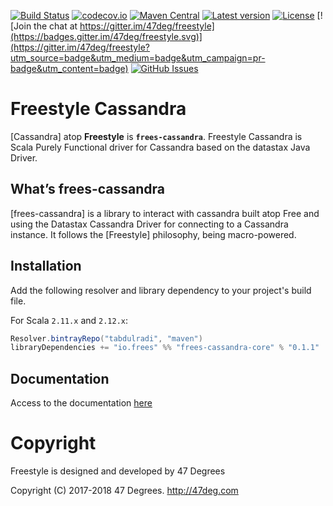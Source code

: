 
[comment]: # (Start Badges)

[![Build Status](https://travis-ci.org/frees-io/freestyle-cassandra.svg?branch=master)](https://travis-ci.org/frees-io/freestyle-cassandra) [![codecov.io](http://codecov.io/github/frees-io/freestyle-cassandra/coverage.svg?branch=master)](http://codecov.io/github/frees-io/freestyle-cassandra?branch=master) [![Maven Central](https://img.shields.io/badge/maven%20central-0.1.1-green.svg)](https://oss.sonatype.org/#nexus-search;gav~io.frees~freestyle-cassandra*) [![Latest version](https://img.shields.io/badge/freestyle--cassandra-0.1.1-green.svg)](https://index.scala-lang.org/frees-io/freestyle-cassandra) [![License](https://img.shields.io/badge/license-Apache%202-blue.svg)](https://raw.githubusercontent.com/frees-io/freestyle-cassandra/master/LICENSE) [![Join the chat at https://gitter.im/47deg/freestyle](https://badges.gitter.im/47deg/freestyle.svg)](https://gitter.im/47deg/freestyle?utm_source=badge&utm_medium=badge&utm_campaign=pr-badge&utm_content=badge) [![GitHub Issues](https://img.shields.io/github/issues/frees-io/freestyle-cassandra.svg)](https://github.com/frees-io/freestyle-cassandra/issues)

[comment]: # (End Badges)
# Freestyle Cassandra

[Cassandra] atop **Freestyle** is **`frees-cassandra`**.
Freestyle Cassandra is Scala Purely Functional driver for Cassandra based on the datastax Java Driver.

## What’s frees-cassandra

[frees-cassandra] is a library to interact with cassandra built atop Free and using the Datastax 
Cassandra Driver for connecting to a Cassandra instance. It follows the [Freestyle] philosophy, 
being macro-powered. 

## Installation

Add the following resolver and library dependency to your project's build file. 

For Scala `2.11.x` and `2.12.x`:

[comment]: # (Start Replace)
```scala
Resolver.bintrayRepo("tabdulradi", "maven")
libraryDependencies += "io.frees" %% "frees-cassandra-core" % "0.1.1" 
``` 

[comment]: # (End Replace)

## Documentation

Access to the documentation [here](http://frees.io/docs/cassandra)

[comment]: # (Start Copyright)
# Copyright

Freestyle is designed and developed by 47 Degrees

Copyright (C) 2017-2018 47 Degrees. <http://47deg.com>

[comment]: # (End Copyright)

